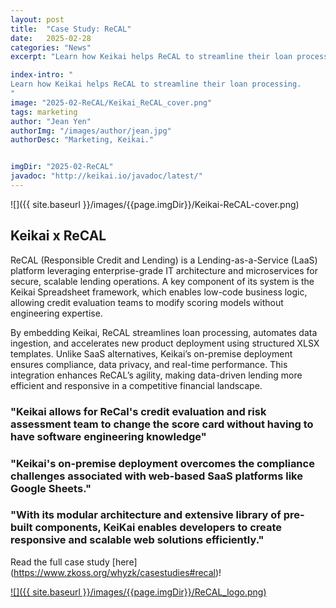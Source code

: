 ```yaml
---
layout: post
title:  "Case Study: ReCAL"
date:   2025-02-28
categories: "News"
excerpt: "Learn how Keikai helps ReCAL to streamline their loan processing."

index-intro: "
Learn how Keikai helps ReCAL to streamline their loan processing.
"
image: "2025-02-ReCAL/Keikai_ReCAL_cover.png"
tags: marketing
author: "Jean Yen"
authorImg: "/images/author/jean.jpg"
authorDesc: "Marketing, Keikai."


imgDir: "2025-02-ReCAL"
javadoc: "http://keikai.io/javadoc/latest/"
---
```

<!--
images come from https://drive.google.com/open?id=17EEz_BuTVsTSeAA3a8AakyMspVSd_OEb made with draw.io
goal： Keikai can help you build a spreadsheet-based app
-->

![]({{ site.baseurl }}/images/{{page.imgDir}}/Keikai-ReCAL-cover.png)

## Keikai x ReCAL

ReCAL (Responsible Credit and Lending) is a Lending-as-a-Service (LaaS) platform leveraging enterprise-grade IT architecture and microservices for secure, scalable lending operations. A key component of its system is the Keikai Spreadsheet framework, which enables low-code business logic, allowing credit evaluation teams to modify scoring models without engineering expertise. 

By embedding Keikai, ReCAL streamlines loan processing, automates data ingestion, and accelerates new product deployment using structured XLSX templates. Unlike SaaS alternatives, Keikai’s on-premise deployment ensures compliance, data privacy, and real-time performance. This integration enhances ReCAL’s agility, making data-driven lending more efficient and responsive in a competitive financial landscape.


### "Keikai allows for ReCal's credit evaluation and risk assessment team to change the score card without having to have software engineering knowledge"

### "Keikai's on-premise deployment overcomes the compliance challenges associated with web-based SaaS platforms like Google Sheets."

### "With its modular architecture and extensive library of pre-built components, KeiKai enables developers to create responsive and scalable web solutions efficiently."


Read the full case study [here] (https://www.zkoss.org/whyzk/casestudies#recal)!




[![]({{ site.baseurl }}/images/{{page.imgDir}}/ReCAL_logo.png)](https://www.zkoss.org/whyzk/casestudies#recal)



[jekyll]:      http://jekyllrb.com
[jekyll-gh]:   https://github.com/jekyll/jekyll
[jekyll-help]: https://github.com/jekyll/jekyll-help
